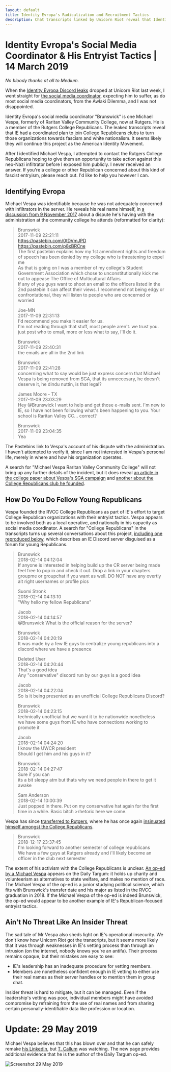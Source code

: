 ```yaml
---
layout: default
title: Identity Evropa's Radicalization and Recruitment Tactics
description: Chat transcripts linked by Unicorn Riot reveal that Identity Evropa had a coordinated plan to join College Republicans clubs and turn them to white nationalism.
---
```

# Identity Evropa's Social Media Coordinator & His Entryist Tactics | 14 March 2019

_No bloody thanks at all to Medium._

When the [Identity Evropa Discord leaks](https://discordleaks.unicornriot.ninja/discord/server/34) dropped at Unicorn Riot last week, I went straight for [the social media coordinator](https://discordleaks.unicornriot.ninja/discord/view/1364518?q=#msg), expecting him to suffer, as do most social media coordinators, from the Awlaki Dilemma, and I was not disappointed.

Identity Evropa's social media coordinator "Brunswick" is one Michael Vespa, formerly of Raritan Valley Community College, now at Rutgers.  He is a member of the Rutgers College Republicans.  The leaked transcripts reveal that IE had a coordinated plan to join College Republicans clubs to turn those organizations towards fascism and white nationalism.  It seems likely they will continue this project as the American Identity Movement.

After I identified Michael Vespa, I attempted to contact the Rutgers College Republicans hoping to give them an opportunity to take action against this neo-Nazi infiltrator before I exposed him publicly.  I never received an answer.  If you're a college or other Republican concerned about this kind of fascist entryism, please reach out.  I'd like to help you however I can.

## Identifying Evropa

Michael Vespa was identifiable because he was not adequately concerned with infiltrators in the server.  He reveals his real name himself, in [a discussion from 9 November 2017](https://discordleaks.unicornriot.ninja/discord/view/1396913?q=#msg) about a dispute he's having with the administration at the community college he attends (reformatted for clarity):

>Brunswick  
>2017-11-09 22:21:11  
>https://pastebin.com/0tDVmJPD  
>https://pastebin.com/p8xBRCne  
>The first pastebin explains how my 1st amendment rights and freedom of speech has been denied by my college who is threatening to expel me  
>As that is going on I was a member of my college's Student Government Association which chose to unconstitutionally kick me out to appease The Office of Multicultural Affairs  
>If any of you guys want to shoot an email to the officers listed in the 2nd pastebin it can affect their views. I recommend not being edgy or confrontational, they will listen to people who are concerned or worried  
>
>Joe-MN  
>2017-11-09 22:31:13  
>I'd recommend you make it easier for us.  
>I'm not reading through that stuff, most people aren't. we trust you.  
>just post who to email, more or less what to say, I'll do it.  
>
>Brunswick  
>2017-11-09 22:40:31  
>the emails are all in the 2nd link  
>
>Brunswick  
>2017-11-09 22:41:28  
>concerning what to say would be just express concern that Michael Vespa is being removed from SGA, that its unneccesary, he doesn't deserve it, he dindu nuttin, is that legal?  
>
>James Moore - TX  
>2017-11-09 23:03:29  
>Hey @Brunswick I want to help and get those e-mails sent. I'm new to IE, so I have not been following what's been happening to you. Your school is Raritan Valley CC... correct?  
>
>Brunswick  
>2017-11-09 23:04:35  
>Yea  

The Pastebins link to Vespa's account of his dispute with the administration.  I haven't attempted to verify it, since I am not interested in Vespa's personal life, merely in where and how his organization operates.

A search for "Michael Vespa Raritan Valley Community College" will not bring up any further details of the incident, but it does reveal [an article in the college paper about Vespa's SGA campaign](http://www.rvcctherecord.com/2017/03/21/sga-election-results/) and [another about the College Republicans club he founded](http://www.rvcctherecord.com/2018/02/19/the-young-republicans-club-rvccs-first-political-club/).

## How Do You Do Fellow Young Republicans

Vespa founded the RVCC College Republicans as part of IE's effort to target College Republican organizations with their entryist tactics.  Vespa appears to be involved both as a local operative, and nationally in his capacity as social media coordinator.  A search for "College Republicans" in the transcripts turns up several conversations about this project, [including one reproduced below](https://discordleaks.unicornriot.ninja/discord/view/1393950?q=#msg), which describes an IE Discord server disguised as a forum for young Republicans.

>Brunswick  
>2018-02-14 04:12:04  
>If anyone is interested in helping build up the CR server being made feel free to pop in and check it out. Drop a link in your chapters groupme or groupchat if you want as well.
DO NOT have any overtly alt right usernames or profile pics  
>
>Suomi Stronk  
>2018-02-14 04:13:10  
>"Why hello my fellow Republicans"  
>
>Jacob  
>2018-02-14 04:14:57  
>@Brunswick What is the official reason for the server?  
>
>Brunswick  
>2018-02-14 04:20:19  
>It was made by a few IE guys to centralize young republicans into a discord where we have a presence  
>
>Deleted User  
>2018-02-14 04:20:44  
>That's a good idea  
>Any "conservative" discord run by our guys is a good idea  
>
>Jacob  
>2018-02-14 04:22:04  
>So is it being presented as an unofficial College Republicans Discord?  
>
>Brunswick  
>2018-02-14 04:23:15  
>technically unofficial but we want it to be nationwide nonetheless  
>we have some guys from IE who have connections working to promote it  
>
>Jacob  
>2018-02-14 04:24:20  
>I know the UWCR president  
>Should I get him and his guys in it?  
>
>Brunswick  
>2018-02-14 04:27:47  
>Sure if you can  
>its a bit sleepy atm but thats why we need people in there to get it awake  
>
>Sam Anderson  
>2018-02-14 10:00:39  
>Just popped in there. Put on my conservative hat again for the first time in a while. Basic bitch >rhetoric here we come.  

Vespa has since [transferred to Rutgers](https://discordleaks.unicornriot.ninja/discord/view/1626784?q=rutgers#msg), where he has once again [insinuated himself amongst the College Republicans](https://discordleaks.unicornriot.ninja/discord/view/1549175?q=college+republicans#msg).

>Brunswick  
>2018-12-17 23:37:45  
>I'm looking forward to another semester of college republicans  
>We have a few guys at Rutgers already and i'll likely become an officer in the club next semester

The extent of his activism with the College Republicans is unclear.  [An op-ed by a Michael Vespa](http://www.dailytargum.com/article/2019/03/solution-to-poverty-is-in-individual-acts) appears on the Daily Targum: it holds up charity and volunteerism as alternatives to state welfare, and makes no mention of race.  The Michael Vespa of the op-ed is a junior studying political science, which fits with Brunswick's transfer date and his major as listed in the RVCC graduation in 2018.  If the Michael Vespa of the op-ed is indeed Brunswick, the op-ed would appear to be another example of IE's Republican-focused entryist tactics.

## Ain't No Threat Like An Insider Threat

The sad tale of Mr Vespa also sheds light on IE's operational insecurity. We don't know how Unicorn Riot got the transcripts, but it seems more likely that it was through weaknesses in IE's vetting process than through an intrusion (on the internet, nobody knows you're an antifa). Their process remains opaque, but their mistakes are easy to see:

  * IE's leadership has an inadequate procedure for vetting members.
  * Members are nonetheless confident enough in IE vetting to either use their real names as their server handles or to mention them in group chat.

Insider threat is hard to mitigate, but it can be managed.  Even if the leadership's vetting was poor, individual members might have avoided compromise by refraining from the use of real names and from sharing certain personally-identifiable data like profession or location.

# Update: 29 May 2019

Michael Vespa believes that this has blown over and that he can safely remake [his LinkedIn](https://www.linkedin.com/in/michael-vespa-74aa28174/), but [T. Callum](https://twitter.com/pennst1855) was watching.  The new page provides additional evidence that he is the author of the Daily Targum op-ed.

![Screenshot 29 May 2019](../assets/images/ie-entryism.md/mikeys-linkedin.png)
